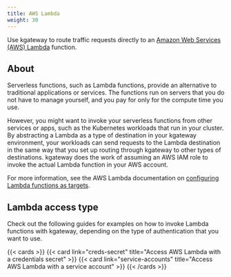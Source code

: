 ```yaml
---
title: AWS Lambda
weight: 30
---
```


Use kgateway to route traffic requests directly to an [Amazon Web Services (AWS) Lambda](https://aws.amazon.com/lambda/resources/) function.

## About

Serverless functions, such as Lambda functions, provide an alternative to traditional applications or services. The functions run on servers that you do not have to manage yourself, and you pay for only for the compute time you use.

However, you might want to invoke your serverless functions from other services or apps, such as the Kubernetes workloads that run in your cluster. By abstracting a Lambda as a type of destination in your kgateway environment, your workloads can send requests to the Lambda destination in the same way that you set up routing through kgateway to other types of destinations. kgateway does the work of assuming an AWS IAM role to invoke the actual Lambda function in your AWS account.

For more information, see the AWS Lambda documentation on [configuring Lambda functions as targets](https://docs.aws.amazon.com/elasticloadbalancing/latest/application/lambda-functions.html).

## Lambda access type

Check out the following guides for examples on how to invoke Lambda functions with kgateway, depending on the type of authentication that you want to use.

{{< cards >}}
  {{< card link="creds-secret" title="Access AWS Lambda with a credentials secret" >}}
  {{< card link="service-accounts" title="Access AWS Lambda with a service account" >}}
{{< /cards >}}